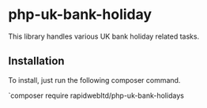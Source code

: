# php-uk-bank-holiday
This library handles various UK bank holiday related tasks.

## Installation
To install, just run the following composer command.

`composer require rapidwebltd/php-uk-bank-holidays
